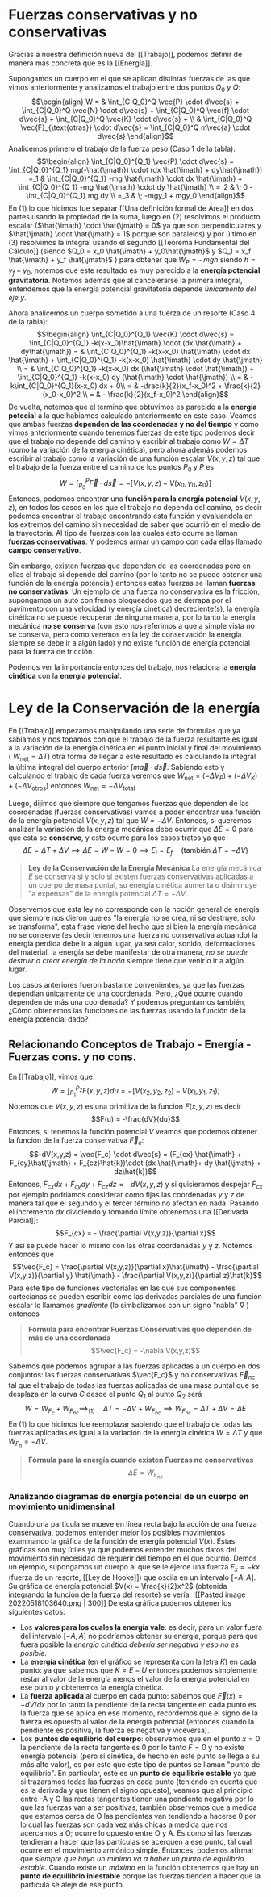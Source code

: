 # Fuerzas conservativas y no conservativas
Gracias a nuestra definición nueva del [[Trabajo]], podemos definir de manera más concreta que es la [[Energía]].

Supongamos un cuerpo en el que se aplican distintas fuerzas de las que vimos anteriormente y analizamos el trabajo entre dos puntos $Q_0$ y $Q$:
$$\begin{align} 
 W = &  \int_{C|Q_0}^Q \vec{P} \cdot d\vec{s} + \int_{C|Q_0}^Q \vec{N} \cdot d\vec{s} + \int_{C|Q_0}^Q \vec{f} \cdot d\vec{s} + \int_{C|Q_0}^Q \vec{K} \cdot d\vec{s} + \\ & \int_{C|Q_0}^Q \vec{F}_{\text{otras}} \cdot d\vec{s} = \int_{C|Q_0}^Q m\vec{a} \cdot d\vec{s}
\end{align}$$
Analicemos primero el trabajo de la fuerza peso (Caso 1 de la tabla):
$$\begin{align} 
\int_{C|Q_0}^{Q_1} \vec{P} \cdot d\vec{s} = \int_{C|Q_0}^{Q_1} mg(-\hat{\jmath}) \cdot (dx \hat{\imath} + dy\hat{\jmath}) =_1 & \int_{C|Q_0}^{Q_1} -mg \hat{\jmath} \cdot dx \hat{\imath} + \int_{C|Q_0}^{Q_1} -mg \hat{\jmath} \cdot dy \hat{\jmath} \\
=_2 & \; 0 - \int_{C|Q_0}^{Q_1} mg dy \\
=_3 & \; -mgy_1 + mgy_0
\end{align}$$
En (1) lo que hicimos fue separar [[Una definición formal de Área]] en dos partes usando la propiedad de la suma, luego en (2) resolvimos el producto escalar ($\hat{\imath} \cdot \hat{\jmath} = 0$ ya que son perpendiculares y $\hat{\jmath} \cdot \hat{\jmath} = 1$ porque son paralelos) y por último en (3) resolvimos la integral usando el segundo [[Teorema Fundamental del Cálculo]] (siendo $Q_0 = x_0 \hat{\imath} + y_0\hat{\jmath}$ y $Q_1 = x_f \hat{\imath} + y_f \hat{\jmath}$ ) para obtener que $W_P = -mgh$ siendo $h = y_f - y_0$, notemos que este resultado es muy parecido a la **energía potencial gravitatoria**. Notemos además que al cancelerarse la primera integral, entendemos que la energía potencial gravitatoria depende _únicamente del eje $y$_. 

Ahora analicemos un cuerpo sometido a una fuerza de un resorte (Caso 4 de la tabla):
$$\begin{align}
\int_{C|Q_0}^{Q_1} \vec{K} \cdot d\vec{s} = \int_{C|Q_0}^{Q_1} -k(x-x_0)\hat{\imath} \cdot (dx \hat{\imath} + dy\hat{\jmath}) = & \int_{C|Q_0}^{Q_1} -k(x-x_0) \hat{\imath} \cdot dx \hat{\imath} + \int_{C|Q_0}^{Q_1} -k(x-x_0) \hat{\imath} \cdot dy \hat{\jmath} \\
= & \int_{C|Q_0}^{Q_1} -k(x-x_0) dx (\hat{\imath} \cdot  \hat{\imath}) + \int_{C|Q_0}^{Q_1} -k(x-x_0) dy (\hat{\imath} \cdot  \hat{\jmath}) \\
= & -k\int_{C|Q_0}^{Q_1}(x-x_0) dx + 0\\
= & -\frac{k}{2}(x_f-x_0)^2 + \frac{k}{2}(x_0-x_0)^2 \\
= & - \frac{k}{2}(x_f-x_0)^2
\end{align}$$
De vuelta, notemos que el termino que obtuvimos es parecido a la **energía potecial** a la que habiamos calculado anteriormente en este caso. 
Veamos que ambas fuerzas **dependen de las coordenadas y no del tiempo** y como vimos anteriormente cuando tenemos fuerzas de este tipo podemos decir que el trabajo no depende del camino y escribir al trabajo como $W = \Delta T$ (como la variación de la energía cinética), pero ahora además podemos escribir al trabajo como la variación de una función escalar $V(x,y,z)$ tal que el trabajo de la fuerza entre el camino de los puntos $P_0$ y $P$ es
$$W = \int^{P}_{P_0} \vec{F}\cdot d\vec{s} = -[V(x,y,z)-V(x_0,y_0, z_0)]$$
Entonces, podemos encontrar una **función para la energía potencial** $V(x,y,z)$, en todos los casos en los que el trabajo no dependa del camino, es decir podemos encontrar el trabajo encontrando esta función y evaluandola en los extremos del camino sin necesidad de saber que ocurrió en el medio de la trayectoria. Al tipo de fuerzas con las cuales esto ocurre se llaman **fuerzas conservativas**. Y podemos armar un campo con cada ellas llamado **campo conservativo**.

Sin embargo, existen fuerzas que dependen de las coordenadas pero en ellas el trabajo si depende del camino (por lo tanto no se puede obtener una función de la energía potencial) entonces estas fuerzas se llaman **fuerzas no conservativas**. Un ejemplo de una fuerza no conservativa es la fricción, supongamos un auto con frenos bloqueados que se derrapa por el pavimento con una velocidad (y energía cinética) decreciente(s), la energía cinética no se puede recuperar de ninguna manera, por lo tanto la energía mecánica **no se conserva** (con esto nos referimos a que a simple vista no se conserva, pero como veremos en la ley de conservación la energía siempre se debe ir a algún lado) y no existe función de energía potencial para la fuerza de fricción.

Podemos ver la importancia entonces del trabajo, nos relaciona la **energía cinética** con la **energía potencial**. 

# Ley de la Conservación de la energía
En [[Trabajo]] empezamos manipulando una serie de formulas que ya sabíamos y nos topamos con que  el trabajo de la fuerza resultante es igual a la variación de la energía cinética en el punto inicial y final del movimiento ( $W_{\text{net}} = \Delta T$) otra forma de llegar a este resultado es calculando la integral la última integral del cuerpo anterior  $\int m\vec{a} \cdot d\vec{s}$. Sabiendo esto y calculando el trabajo de cada fuerza veremos que $W_{\text{net}} = (-\Delta V_P) + (-\Delta V_K) + (-\Delta V_{\text{otros}})$ entonces $W_{\text{net}} = -\Delta V_{\text{total}}$   

Luego, dijimos que siempre que tengamos fuerzas que dependen de las coordenadas (fuerzas conservativas) vamos a poder encontrar una función de la energía potencial $V(x,y,z)$ tal que $W = -\Delta V$. Entonces, si queremos analizar la variación de la energía mecánica debe ocurrir que $\Delta E = 0$  para que esta se **conserve**, y esto ocurre para los casos tratos ya que
$$\Delta E = \Delta T + \Delta V \implies \Delta E = W  - W = 0  \implies E_i = E_f \quad (\text{también } \Delta T = -\Delta V)$$
> **Ley de la Conservación de la Energía Mecánica**
> La energía mecánica $E$ se conserva si y solo sí existen fuerzas conservativas aplicadas a un cuerpo de masa puntal,  su energía cinética aumenta o disiminuye "a expensas" de la energía potencial $\Delta T = -\Delta V$.

Observemos que esta ley no corresponde con la noción general de energía que siempre nos dieron que es "la energía no se crea, ni se destruye, solo se transforma", esta frase viene del hecho que si bien la energía mecánica no se conserve (es decir tenemos una fuerza no conservativa actuando) la energía perdida debe ir a algún lugar, ya sea calor, sonido, deformaciones del material, la energía se debe manifestar de otra manera, _no se puede destruir o crear energía de la nada_ siempre tiene que venir o ir a algún lugar.

Los casos anteriores fueron bastante convenientes, ya que las fuerzas dependian únicamente de una coordenada. Pero, ¿Qué ocurre cuando dependen de más una coordenada? Y podemos preguntarnos también, ¿Cómo obtenemos las funciones de las fuerzas usando la función de la energía potencial dado?

## Relacionando Conceptos de Trabajo - Energía - Fuerzas cons. y no cons.
En [[Trabajo]], vimos que 
$$W = \int_{P_1}^{P_2} F(x,y,z)du = -[V(x_2,y_2,z_2)-V(x_1,y_1,z_1)]$$
Notemos que $V(x,y,z)$ es una primitiva de la función $F(x,y,z)$ es decir
$$F(u) = -\frac{dV}{du}$$
Entonces, si tenemos la función potencial $V$ veamos que podemos obtener la función de la fuerza conservativa $\vec{F}_c$:
$$-dV(x,y,z) = \vec{F_c} \cdot d\vec{s} = (F_{cx} \hat{\imath} + F_{cy}\hat{\jmath} + F_{cz}\hat{k})\cdot (dx \hat{\imath}+ dy \hat{\jmath} + dz\hat{k})$$
Entonces, $F_{cx}dx + F_{cy}dy + F_{cz}dz = -dV(x,y,z)$ y si quisieramos despejar $F_{cx}$ por ejemplo podriamos considerar como fijas las coordenadas $y$ y $z$ de manera tal que el segundo y el tercer término no afectan en nada. Pasando el incremento $dx$  dividiendo y tomando límite obtenemos una [[Derivada Parcial]]:
$$F_{cx} = - \frac{\partial V(x,y,z)}{\partial x}$$
Y así se puede hacer lo mismo con las otras coordenadas $y$ y $z$. Notemos entonces que
$$\vec{F_c} = \frac{\partial V(x,y,z)}{\partial x}\hat{\imath} - \frac{\partial V(x,y,z)}{\partial y} \hat{\jmath} - \frac{\partial V(x,y,z)}{\partial z}\hat{k}$$
Para este tipo de funciones vectoriales en las que sus componentes cartecianas se pueden escribir como las derivadas parciales de una función escalar lo llamamos _gradiente_ (lo simbolizamos con un signo "nabla" $\nabla$ ) entonces
> **Fórmula para encontrar Fuerzas Conservativas que dependen de más de una coordenada**$$\vec{F_c} = -\nabla V(x,y,z)$$

Sabemos que podemos agrupar a las fuerzas aplicadas a un cuerpo en dos conjuntos: las fuerzas conservativas $\vec{F_c}$ y no conservativas $\vec{F}_{nc}$ tal que el trabajo de todas las fuerzas aplicadas de una masa puntal que se desplaza en la curva $C$ desde el punto $Q_1$ al punto $Q_2$ será
$$W  = W_{F_c} + W_{F_{nc}} \implies_{(1)} \quad \Delta T= -\Delta V + W_{F_{nc}} \implies W_{F_{nc}} = \Delta T + \Delta V = \Delta E$$
En (1) lo que hicimos fue reemplazar sabiendo que el trabajo de todas las fuerzas aplicadas es igual a la variación de la energía cinética $W = \Delta T$ y que $W_{F_n} = -\Delta V$. 

> **Fórmula para la energía cuando existen Fuerzas no conservativas** $$\Delta E = W_{F_{nc}}$$

### Analizando diagramas de energía potencial de un cuerpo en movimiento unidimensinal
Cuando una partícula se mueve en línea recta bajo la acción de una fuerza conservativa, podemos entender mejor los posibles movimientos examinando la gráfica de la función de energía potencial $V(x)$.
Estas gráficas son muy útiles ya que podemos entender muchos datos del movimiento sin necesidad de requerir del tiempo en el que ocurrió. Demos un ejemplo, supongamos un cuerpo al que se le ejerce una fuerza $F_x = -kx$ (fuerza de un resorte, [[Ley de Hooke]]) que oscila en un intervalo $[-A, A]$. Su gráfica de energía potencial $V(x) = \frac{k}{2}x^2$ (obtenida integrando la función de la fuerza del resorte) se vería:
![[Pasted image 20220518103640.png | 300]]
De esta gráfica podemos obtener los siguientes datos:
- Los **valores para los cuales la energía vale**: es decir, para un valor fuera del intervalo $[-A, A]$ no podríamos obtener su energía, porque para que fuera posible la *energía cinética debería ser negativa y eso no es posible*. 
- La **energía cinética** (en el gráfico se representa con la letra $K$) en cada punto: ya que sabemos que $K = E - U$  entonces podemos simplemente restar al valor de la energía menos el valor de la energía potencial en ese punto y obtenemos la energía cinética.
- La **fuerza aplicada** al cuerpo en cada punto: sabemos que $\vec{F}(x) = -dV/dx$  por lo tanto la pendiente de la recta tangente en cada punto es la fuerza que se aplica en ese momento, recordemos que el signo de la fuerza es opuesto al valor de la energía potencial (entonces cuando la pendiente es positiva, la fuerza es negativa y viceversa). 
- Los **puntos de equilibrio del cuerpo**: observemos que en el punto $x=0$ la pendiente de la recta tangente es 0 por lo tanto $F = 0$ y no existe energía potencial (pero sí cinética, de hecho en este punto se llega a su más alto valor), es por esto que este tipo de puntos se llaman "punto de equilibrio". En particular, este es un **punto de equilibrio estable** ya que si trazaramos todas las fuerzas en cada punto (teniendo en cuenta que es la derivada y que tienen el signo opuesto), veamos que al principio entre -A y O las rectas tangentes tienen una pendiente negativa por lo que las fuerzas van a ser positivas, también observemos que a medida que estamos cerca de O las pendientes van tendiendo a hacerse 0 por lo cual las fuerzas son cada vez más chicas a medida que nos acercamos a O; ocurre lo opuesto entre O y A. Es como si las fuerzas tendieran a hacer que las partículas se acerquen a ese punto, tal cual ocurre en el movimiento armónico simple. Entonces, podemos afirmar que *siempre que haya un mínimo va a haber un punto de equilibrio estable*. Cuando existe un _máximo_ en la función obtenemos que hay un **punto de equilibrio iniestable** porque las fuerzas tienden a hacer que la partícula se aleje de ese punto. 
